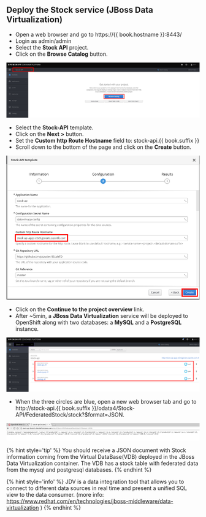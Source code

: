 ## Deploy the Stock service (JBoss Data Virtualization)

* Open a web browser and go to https://{{ book.hostname }}:8443/
* Login as admin/admin
* Select the **Stock API** project.
* Click on the **Browse Catalog** button.

![](../assets/Selection_370.png)

* Select the **Stock-API** template.
* Click on the **Next >** button.
* Set the **Custom http Route Hostname** field to: stock-api.{{ book.suffix }}
* Scroll down to the bottom of the page and click on the **Create** button.

![](../assets/Selection_371.png)

* Click on the **Continue to the project overview** link.
* After ~5min, a **JBoss Data Virtualization** service will be deployed to OpenShift along with two databases: a **MySQL** and a **PostgreSQL** instance.

![](../assets/Selection_372.png)


* When the three circles are blue, open a new web browser tab and go to http://stock-api.{{ book.suffix }}/odata4/Stock-API/FederatedStock/stock?$format=JSON.


![](../images/image63.png)

{% hint style='tip' %}
You should receive a JSON document with Stock information coming from the Virtual DataBase(VDB) deployed in the JBoss Data Virtualization container. The VDB has a stock table with federated data from the mysql and postgresql databases.
{% endhint %}

{% hint style='info' %}
JDV is a data integration tool that allows you to connect to different data sources in real time and present a unified SQL view to the data consumer. (more info: https://www.redhat.com/en/technologies/jboss-middleware/data-virtualization
)
{% endhint %}

